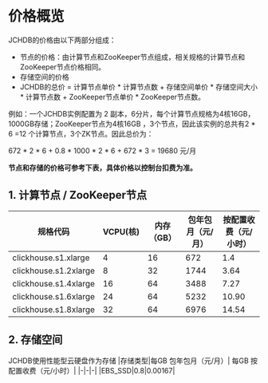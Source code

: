 # 价格概览
JCHDB的价格由以下两部分组成：
- 节点的价格：由计算节点和ZooKeeper节点组成，相关规格的计算节点和ZooKeeper节点价格相同。
- 存储空间的价格
- JCHDB的总价 =  计算节点单价 * 计算节点数 + 存储空间单价 * 存储空间大小 * 计算节点数 + ZooKeeper节点单价 * ZooKeeper节点数。

例如：一个JCHDB实例配置为 2 副本，6分片，每个计算节点规格为4核16GB， 1000GB存储；ZooKeeper节点为4核16GB ，3个节点，因此该实例的总共有2 * 6 =12 个计算节点，3个ZK节点。因此总价为：

672 * 2 * 6 + 0.8 * 1000 * 2 * 6 + 672 * 3 = 19680 元/月

**节点和存储的价格可参考下表，具体价格以控制台扣费为准。** 
## 1. 计算节点 / ZooKeeper节点
|规格代码|VCPU(核)|内存（GB）|包年包月（元/月）|按配置收费（元/小时）|
|-|-|-|-|-|
|clickhouse.s1.xlarge|4|16|672|1.4|
|clickhouse.s1.2xlarge|8|32|1744|3.64|
|clickhouse.s1.4xlarge|16|64|3488|7.27|
|clickhouse.s1.6xlarge|24|64|5232|10.90|
|clickhouse.s1.8xlarge|32|64|6976|14.54|

## 2. 存储空间
JCHDB使用性能型云硬盘作为存储
|存储类型|每GB 包年包月（元/月）| 每GB 按配置收费（元/小时）|
|-|-|-|
|EBS_SSD|0.8|0.00167|
